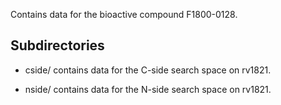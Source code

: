 Contains data for the bioactive compound F1800-0128.

## Subdirectories

- cside/ contains data for the C-side search space on rv1821.

- nside/ contains data for the N-side search space on rv1821.

